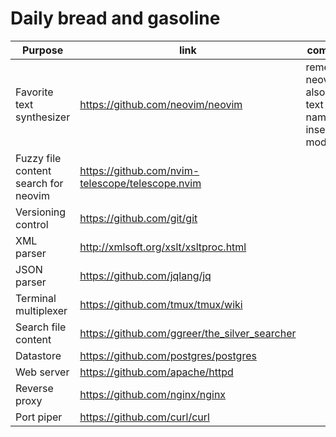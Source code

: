 # Daily bread and gasoline
| Purpose                              | link                                             | comment                                                   |
| ---                                  | ---                                              | ---                                                       |
| Favorite text synthesizer            | https://github.com/neovim/neovim                 | remember neovim also has a text editor named insert mode. |
| Fuzzy file content search for neovim | https://github.com/nvim-telescope/telescope.nvim |                                                           |
| Versioning control                   | https://github.com/git/git                       |                                                           |
| XML parser                           | http://xmlsoft.org/xslt/xsltproc.html            |                                                           |
| JSON parser                          | https://github.com/jqlang/jq                     |                                                           |
| Terminal multiplexer                 | https://github.com/tmux/tmux/wiki                |                                                           |
| Search file content                  | https://github.com/ggreer/the_silver_searcher    |                                                           |
| Datastore                            | https://github.com/postgres/postgres             |                                                           |
| Web server                           | https://github.com/apache/httpd                  |                                                           |
| Reverse proxy                        | https://github.com/nginx/nginx                   |                                                           |
| Port piper                           | https://github.com/curl/curl                     |                                                           |
